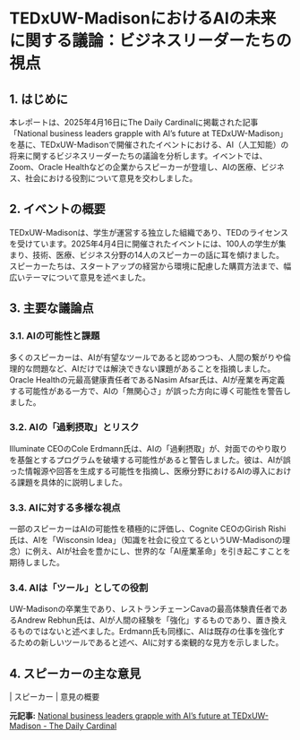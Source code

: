 # TEDxUW-MadisonにおけるAIの未来に関する議論：ビジネスリーダーたちの視点

## 1. はじめに

本レポートは、2025年4月16日にThe Daily Cardinalに掲載された記事「National business leaders grapple with AI’s future at TEDxUW-Madison」を基に、TEDxUW-Madisonで開催されたイベントにおける、AI（人工知能）の将来に関するビジネスリーダーたちの議論を分析します。イベントでは、Zoom、Oracle Healthなどの企業からスピーカーが登壇し、AIの医療、ビジネス、社会における役割について意見を交わしました。

## 2. イベントの概要

TEDxUW-Madisonは、学生が運営する独立した組織であり、TEDのライセンスを受けています。2025年4月4日に開催されたイベントには、100人の学生が集まり、技術、医療、ビジネス分野の14人のスピーカーの話に耳を傾けました。スピーカーたちは、スタートアップの経営から環境に配慮した購買方法まで、幅広いテーマについて意見を述べました。

## 3. 主要な議論点

### 3.1. AIの可能性と課題

多くのスピーカーは、AIが有望なツールであると認めつつも、人間の繋がりや倫理的な問題など、AIだけでは解決できない課題があることを指摘しました。Oracle Healthの元最高健康責任者であるNasim Afsar氏は、AIが産業を再定義する可能性がある一方で、AIの「無関心さ」が誤った方向に導く可能性を警告しました。

### 3.2. AIの「過剰摂取」とリスク

Illuminate CEOのCole Erdmann氏は、AIの「過剰摂取」が、対面でのやり取りを基盤とするプログラムを破壊する可能性があると警告しました。彼は、AIが誤った情報源や回答を生成する可能性を指摘し、医療分野におけるAIの導入における課題を具体的に説明しました。

### 3.3. AIに対する多様な視点

一部のスピーカーはAIの可能性を積極的に評価し、Cognite CEOのGirish Rishi氏は、AIを「Wisconsin Idea」（知識を社会に役立てるというUW-Madisonの理念）に例え、AIが社会を豊かにし、世界的な「AI産業革命」を引き起こすことを期待しました。

### 3.4. AIは「ツール」としての役割

UW-Madisonの卒業生であり、レストランチェーンCavaの最高体験責任者であるAndrew Rebhun氏は、AIが人間の経験を「強化」するものであり、置き換えるものではないと述べました。Erdmann氏も同様に、AIは既存の仕事を強化するための新しいツールであると述べ、AIに対する楽観的な見方を示しました。

## 4. スピーカーの主な意見

| スピーカー | 意見の概要 

**元記事:** [National business leaders grapple with AI’s future at TEDxUW-Madison - The Daily Cardinal](https://www.dailycardinal.com/article/2025/04/national-business-leaders-grapple-with-ais-future-at-tedxuw-madison)